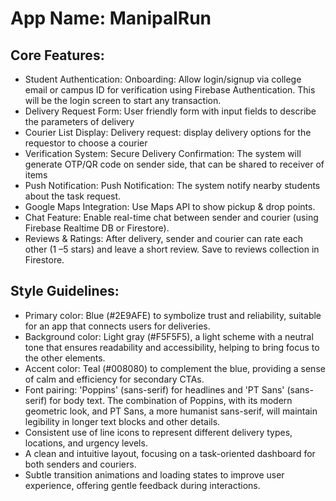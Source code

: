 # **App Name**: ManipalRun

## Core Features:

- Student Authentication: Onboarding: Allow login/signup via college email or campus ID for verification using Firebase Authentication. This will be the login screen to start any transaction.
- Delivery Request Form: User friendly form with input fields to describe the parameters of delivery
- Courier List Display: Delivery request: display delivery options for the requestor to choose a courier
- Verification System: Secure Delivery Confirmation: The system will generate OTP/QR code on sender side, that can be shared to receiver of items
- Push Notification: Push Notification: The system notify nearby students about the task request.
- Google Maps Integration: Use Maps API to show pickup & drop points.
- Chat Feature: Enable real-time chat between sender and courier (using Firebase Realtime DB or Firestore).
- Reviews & Ratings: After delivery, sender and courier can rate each other (1
–5 stars) and leave a short review. Save to reviews collection in Firestore.

## Style Guidelines:

- Primary color: Blue (#2E9AFE) to symbolize trust and reliability, suitable for an app that connects users for deliveries.
- Background color: Light gray (#F5F5F5), a light scheme with a neutral tone that ensures readability and accessibility, helping to bring focus to the other elements.
- Accent color: Teal (#008080) to complement the blue, providing a sense of calm and efficiency for secondary CTAs.
- Font pairing: 'Poppins' (sans-serif) for headlines and 'PT Sans' (sans-serif) for body text. The combination of Poppins, with its modern geometric look, and PT Sans, a more humanist sans-serif, will maintain legibility in longer text blocks and other details.
- Consistent use of line icons to represent different delivery types, locations, and urgency levels.
- A clean and intuitive layout, focusing on a task-oriented dashboard for both senders and couriers.
- Subtle transition animations and loading states to improve user experience, offering gentle feedback during interactions.